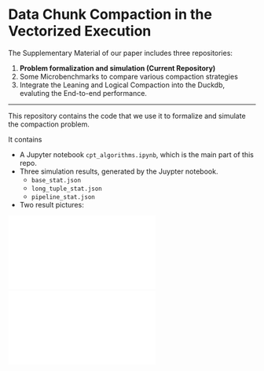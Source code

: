 # Data Chunk Compaction in the Vectorized Execution


The Supplementary Material of our paper includes three repositories:
1. **Problem formalization and simulation (Current Repository)**
2. Some Microbenchmarks to compare various compaction strategies
3. Integrate the Leaning and Logical Compaction into the Duckdb, evaluting the End-to-end performance.

---

This repository contains the code that we use it to formalize and simulate the compaction problem. 

It contains 
- A Jupyter notebook `cpt_algorithms.ipynb`, which is the main part of this repo.
- Three simulation results, generated by the Juypter notebook.
   - `base_stat.json`
   - `long_tuple_stat.json`
   - `pipeline_stat.json`
- Two result pictures:

![Simulation Results A](simulation_analysis_partA.pdf)
![Simulation Results B](simulation_analysis_partB.pdf)




    
